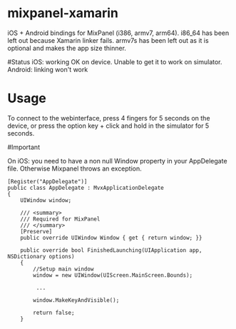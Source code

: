 # mixpanel-xamarin

iOS + Android bindings for MixPanel (i386, armv7, arm64).
i86_64 has been left out because Xamarin linker fails.
armv7s has been left out as it is optional and makes the app size thinner.

#Status
iOS: working OK on device. Unable to get it to work on simulator.
Android: linking won't work

# Usage

To connect to the webinterface, press 4 fingers for 5 seconds on the device, or press the option key + click and hold in the simulator for 5 seconds.

#Important

On iOS: you need to have a non null Window property in your AppDelegate file. Otherwise Mixpanel throws an exception.


    [Register("AppDelegate")]
    public class AppDelegate : MvxApplicationDelegate
    {
        UIWindow window;

        /// <summary>
        /// Required for MixPanel
        /// </summary>
        [Preserve]
        public override UIWindow Window { get { return window; }}

        public override bool FinishedLaunching(UIApplication app, NSDictionary options)
        {
            //Setup main window
            window = new UIWindow(UIScreen.MainScreen.Bounds);

             ...

            window.MakeKeyAndVisible();

            return false;
        }

